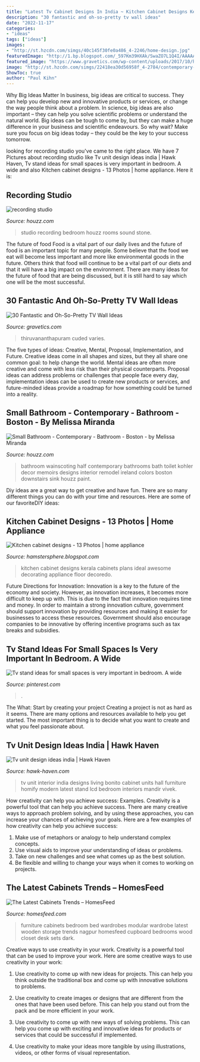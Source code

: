 ```yaml
---
title: "Latest Tv Cabinet Designs In India ~ Kitchen Cabinet Designs Kerala Cabinets Plans Ideal Awesome Decorating Appliance Floor Decoredo"
description: "30 fantastic and oh-so-pretty tv wall ideas"
date: "2022-11-17"
categories:
- "ideas"
tags: ["ideas"]
images:
- "http://st.hzcdn.com/simgs/40c145f30fe0a486_4-2246/home-design.jpg"
featuredImage: "http://1.bp.blogspot.com/_597Km39HXAk/SwaZO7L1Q4I/AAAAAAAAFog/8mW3yL867AM/s1600/kitchen-cabinet-design-05.jpg"
featured_image: "https://www.gravetics.com/wp-content/uploads/2017/10/how-your-wall-for-TV-or-commode-should-look-draw-it.jpg"
image: "http://st.hzcdn.com/simgs/22418ea30d56958f_4-2784/contemporary-bathroom.jpg"
ShowToc: true
author: "Paul Kihn"
---
```



Why Big Ideas Matter
In business, big ideas are critical to success. They can help you develop new and innovative products or services, or change the way people think about a problem. In science, big ideas are also important – they can help you solve scientific problems or understand the natural world.
Big ideas can be tough to come by, but they can make a huge difference in your business and scientific endeavours. So why wait? Make sure you focus on big ideas today – they could be the key to your success tomorrow.

	

		
looking for recording studio you've came to the right place. We have 7 Pictures about recording studio like Tv unit design ideas india | Hawk Haven, Tv stand ideas for small spaces is very important in bedroom. A wide and also Kitchen cabinet designs - 13 Photos | home appliance. Here it is:
		
    
## Recording Studio

<img loading=lazy src="http://st.hzcdn.com/simgs/40c145f30fe0a486_4-2246/home-design.jpg" onerror="this.onerror=null;this.src='https://tse2.mm.bing.net/th?id=OIP.5xqX57bZ891HL2up8WyBCgHaE6&amp;pid=15.1';" alt="recording studio">

_Source: houzz.com_

>studio recording bedroom houzz rooms sound stone. 

	

The future of food
Food is a vital part of our daily lives and the future of food is an important topic for many people. Some believe that the food we eat will become less important and more like environmental goods in the future. Others think that food will continue to be a vital part of our diets and that it will have a big impact on the environment. There are many ideas for the future of food that are being discussed, but it is still hard to say which one will be the most successful.

    
## 30 Fantastic And Oh-So-Pretty TV Wall Ideas

<img loading=lazy src="https://www.gravetics.com/wp-content/uploads/2017/10/how-your-wall-for-TV-or-commode-should-look-draw-it.jpg" onerror="this.onerror=null;this.src='https://tse1.mm.bing.net/th?id=OIP.P7ttngPthw5UsyCxwVuoqQHaGP&amp;pid=15.1';" alt="30 Fantastic and Oh-So-Pretty TV Wall Ideas">

_Source: gravetics.com_

>thiruvananthapuram cuded varies. 

	

The five types of ideas: Creative, Mental, Proposal, Implementation, and Future.
Creative ideas come in all shapes and sizes, but they all share one common goal: to help change the world. Mental ideas are often more creative and come with less risk than their physical counterparts. Proposal ideas can address problems or challenges that people face every day, implementation ideas can be used to create new products or services, and future-minded ideas provide a roadmap for how something could be turned into a reality.

    
## Small Bathroom - Contemporary - Bathroom - Boston - By Melissa Miranda

<img loading=lazy src="http://st.hzcdn.com/simgs/22418ea30d56958f_4-2784/contemporary-bathroom.jpg" onerror="this.onerror=null;this.src='https://tse2.mm.bing.net/th?id=OIP.wLF3_3MwLjKOh2D9TNHyoAHaLE&amp;pid=15.1';" alt="Small Bathroom - Contemporary - Bathroom - Boston - by Melissa Miranda">

_Source: houzz.com_

>bathroom wainscoting half contemporary bathrooms bath toilet kohler decor memoirs designs interior remodel ireland colors boston downstairs sink houzz paint. 

	

Diy ideas are a great way to get creative and have fun. There are so many different things you can do with your time and resources. Here are some of our favoriteDIY ideas:

    
## Kitchen Cabinet Designs - 13 Photos | Home Appliance

<img loading=lazy src="http://1.bp.blogspot.com/_597Km39HXAk/SwaZO7L1Q4I/AAAAAAAAFog/8mW3yL867AM/s1600/kitchen-cabinet-design-05.jpg" onerror="this.onerror=null;this.src='https://tse4.mm.bing.net/th?id=OIP.pyCiqA3hzg-O3ioJVmliwAHaFP&amp;pid=15.1';" alt="Kitchen cabinet designs - 13 Photos | home appliance">

_Source: hamstersphere.blogspot.com_

>kitchen cabinet designs kerala cabinets plans ideal awesome decorating appliance floor decoredo. 

	

Future Directions for Innovation:
Innovation is a key to the future of the economy and society. However, as innovation increases, it becomes more difficult to keep up with. This is due to the fact that innovation requires time and money. In order to maintain a strong innovation culture, government should support innovation by providing resources and making it easier for businesses to access these resources. Government should also encourage companies to be innovative by offering incentive programs such as tax breaks and subsidies.

    
## Tv Stand Ideas For Small Spaces Is Very Important In Bedroom. A Wide

<img loading=lazy src="https://i.pinimg.com/736x/8e/bc/9d/8ebc9d86b551a76ef2b742b44e18ec53.jpg" onerror="this.onerror=null;this.src='https://tse1.mm.bing.net/th?id=OIP.vVtCIunxn-deXhEakrY4ngHaG3&amp;pid=15.1';" alt="Tv stand ideas for small spaces is very important in bedroom. A wide">

_Source: pinterest.com_

>. 

	

The What: Start by creating your project
Creating a project is not as hard as it seems. There are many options and resources available to help you get started. The most important thing is to decide what you want to create and what you feel passionate about.

    
## Tv Unit Design Ideas India | Hawk Haven

<img loading=lazy src="http://hawk-haven.com/wp-content/uploads/imgp/tv-unit-design-ideas-india-7-1014.jpg" onerror="this.onerror=null;this.src='https://tse2.mm.bing.net/th?id=OIP.h7bzrCOIentEHFXIYJq6-gHaE8&amp;pid=15.1';" alt="Tv unit design ideas india | Hawk Haven">

_Source: hawk-haven.com_

>tv unit interior india designs living bonito cabinet units hall furniture homify modern latest stand lcd bedroom interiors mandir vivek. 

	

How creativity can help you achieve success: Examples.
Creativity is a powerful tool that can help you achieve success. There are many creative ways to approach problem solving, and by using these approaches, you can increase your chances of achieving your goals. Here are a few examples of how creativity can help you achieve success: 
1. Make use of metaphors or analogy to help understand complex concepts.
2. Use visual aids to improve your understanding of ideas or problems.
3. Take on new challenges and see what comes up as the best solution.
4. Be flexible and willing to change your ways when it comes to working on projects.

    
## The Latest Cabinets Trends – HomesFeed

<img loading=lazy src="http://homesfeed.com/wp-content/uploads/2015/02/white-and-frameless-bedroom-cabinets-elegant-black-square-table-thick-red-carpet-circular-bed-dark-wood-cupboard-white-ceramic-tile-colorful-pillow-cases-white-bedroom-wall-red-blanket-square-standing-la.jpg" onerror="this.onerror=null;this.src='https://tse4.mm.bing.net/th?id=OIP.SxuAvR0yLxveT-mjIkDjigHaFL&amp;pid=15.1';" alt="The Latest Cabinets Trends – HomesFeed">

_Source: homesfeed.com_

>furniture cabinets bedroom bed wardrobes modular wardrobe latest wooden storage trends nagpur homesfeed cupboard bedrooms wood closet desk sets dark. 

	

Creative ways to use creativity in your work.
Creativity is a powerful tool that can be used to improve your work. Here are some creative ways to use creativity in your work:
1. Use creativity to come up with new ideas for projects. This can help you think outside the traditional box and come up with innovative solutions to problems.

2. Use creativity to create images or designs that are different from the ones that have been used before. This can help you stand out from the pack and be more efficient in your work.

3. Use creativity to come up with new ways of solving problems. This can help you come up with exciting and innovative ideas for products or services that could be successful if implemented.

4. Use creativity to make your ideas more tangible by using illustrations, videos, or other forms of visual representation.

